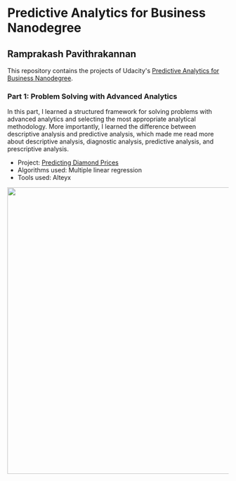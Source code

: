 # Predictive Analytics for Business Nanodegree

## Ramprakash Pavithrakannan

This repository contains the projects of Udacity's [Predictive Analytics for Business Nanodegree](https://www.udacity.com/course/business-analyst-nanodegree--nd008).

### Part 1: Problem Solving with Advanced Analytics

In this part, I learned a structured framework for solving problems with advanced analytics and selecting the most appropriate analytical methodology. More importantly, I learned the difference between descriptive analysis and predictive analysis, which made me read more about descriptive analysis, diagnostic analysis, predictive analysis, and prescriptive analysis. 
- Project: [Predicting Diamond Prices](https://github.com/rampk/Predictive-Analytics-for-Business/tree/master/1.%20Predict%20Catalog%20Demand)
- Algorithms used: Multiple linear regression
- Tools used: Alteyx

<img src="https://s3-us-west-2.amazonaws.com/udacity-printer/production/certificates/32ee1052-5d6a-4ab6-bf1c-c4448c65c88f.svg" width="846" height="652">